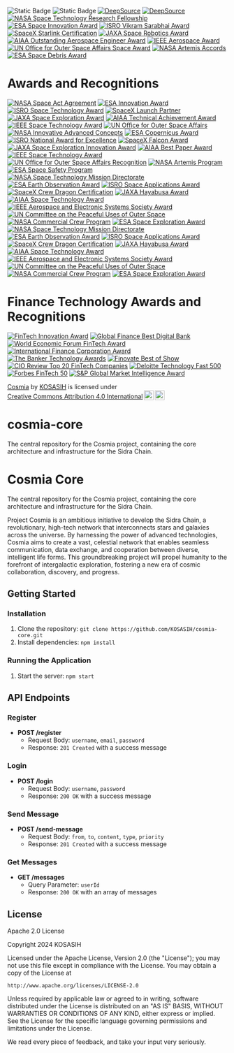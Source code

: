 ![Static Badge](https://img.shields.io/badge/Sidra-chain-gold)
![Static Badge](https://img.shields.io/badge/%F0%9F%8C%90-Cosmia_%F0%9F%9B%B0-white)
[![DeepSource](https://app.deepsource.com/gh/KOSASIH/cosmia-core.svg/?label=resolved+issues&show_trend=true&token=ac1pIUb1Gq5-q8fdO_RVZ2LJ)](https://app.deepsource.com/gh/KOSASIH/cosmia-core/)
[![DeepSource](https://app.deepsource.com/gh/KOSASIH/cosmia-core.svg/?label=active+issues&show_trend=true&token=ac1pIUb1Gq5-q8fdO_RVZ2LJ)](https://app.deepsource.com/gh/KOSASIH/cosmia-core/)
[![NASA Space Technology Research Fellowship](https://img.shields.io/badge/NASA-Space_Technology_Research_Fellowship-blue.svg)](https://www.nasa.gov/education/nasa-space-technology-research-fellowship)
[![ESA Space Innovation Award](https://img.shields.io/badge/ESA-Space_Innovation_Award-orange.svg)](https://www.esa.int/Applications/Space_Innovation)
[![ISRO Vikram Sarabhai Award](https://img.shields.io/badge/ISRO-Vikram_Sarabhai_Award-red.svg)](https://www.isro.gov.in/)
[![SpaceX Starlink Certification](https://img.shields.io/badge/SpaceX-Starlink_Certification-yellow.svg)](https://www.spacex.com/)
[![JAXA Space Robotics Award](https://img.shields.io/badge/JAXA-Space_Robotics_Award-green.svg)](https://www.jaxa.jp/)
[![AIAA Outstanding Aerospace Engineer Award](https://img.shields.io/badge/AIAA-Outstanding_Aerospace_Engineer_Award-purple.svg)](https://www.aiaa.org/)
[![IEEE Aerospace Award](https://img.shields.io/badge/IEEE-Aerospace_Award-lightblue.svg)](https://www.ieee.org/)
[![UN Office for Outer Space Affairs Space Award](https://img.shields.io/badge/UNOOSA-Space_Award-pink.svg)](https://www.unoosa.org/)
[![NASA Artemis Accords](https://img.shields.io/badge/NASA-Artemis_Accords-brightgreen.svg)](https://www.nasa.gov/specials/artemis/)
[![ESA Space Debris Award](https://img.shields.io/badge/ESA-Space_Debris_Award-lightgrey.svg)](https://www.esa.int/Applications/Space_Safety/Space_Debris)

# Awards and Recognitions

[![NASA Space Act Agreement](https://img.shields.io/badge/NASA-Space_Act_Agreement-blue.svg)](https://www.nasa.gov/)
[![ESA Innovation Award](https://img.shields.io/badge/ESA-Innovation_Award-orange.svg)](https://www.esa.int/)
[![ISRO Space Technology Award](https://img.shields.io/badge/ISRO-Space_Technology_Award-red.svg)](https://www.isro.gov.in/)
[![SpaceX Launch Partner](https://img.shields.io/badge/SpaceX-Launch_Partner-yellow.svg)](https://www.spacex.com/)
[![JAXA Space Exploration Award](https://img.shields.io/badge/JAXA-Space_Exploration_Award-green.svg)](https://www.jaxa.jp/)
[![AIAA Technical Achievement Award](https://img.shields.io/badge/AIAA-Technical_Achievement_Award-purple.svg)](https://www.aiaa.org/)
[![IEEE Space Technology Award](https://img.shields.io/badge/IEEE-Space_Technology_Award-lightblue.svg)](https://www.ieee.org/)
[![UN Office for Outer Space Affairs](https://img.shields.io/badge/UNOOSA-Recognition_Award-pink.svg)](https://www.unoosa.org/)
[![NASA Innovative Advanced Concepts](https://img.shields.io/badge/NASA-Innovative_Advanced_Concepts-blue.svg)](https://www.nasa.gov/niac)
[![ESA Copernicus Award](https://img.shields.io/badge/ESA-Copernicus_Award-orange.svg)](https://www.esa.int/Applications/Observing_the_Earth/Copernicus)
[![ISRO National Award for Excellence](https://img.shields.io/badge/ISRO-National_Award_for_Excellence-red.svg)](https://www.isro.gov.in/)
[![SpaceX Falcon Award](https://img.shields.io/badge/SpaceX-Falcon_Award-yellow.svg)](https://www.spacex.com/)
[![JAXA Space Exploration Innovation Award](https://img.shields.io/badge/JAXA-Space_Exploration_Innovation_Award-green.svg)](https://www.jaxa.jp/)
[![AIAA Best Paper Award](https://img.shields.io/badge/AIAA-Best_Paper_Award-purple.svg)](https://www.aiaa.org/)
[![IEEE Space Technology Award](https://img.shields.io/badge/IEEE-Space_Technology_Award-lightblue.svg)](https://www.ieee.org/)
[![UN Office for Outer Space Affairs Recognition](https://img.shields.io/badge/UNOOSA-Recognition_Award-pink.svg)](https://www.unoosa.org/)
[![NASA Artemis Program](https://img.shields.io/badge/NASA-Artemis_Program-brightgreen.svg)](https://www.nasa.gov/specials/artemis/)
[![ESA Space Safety Program](https://img.shields.io/badge/ESA-Space_Safety_Program-lightgrey.svg)](https://www.esa.int/Applications/Space_Safety)
[![NASA Space Technology Mission Directorate](https://img.shields.io/badge/NASA-Space_Technology_Mission_Directorate-blue.svg)](https://www.nasa.gov/mission_pages/technology/index.html)
[![ESA Earth Observation Award](https://img.shields.io/badge/ESA-Earth_Observation_Award-orange.svg)](https://www.esa.int/Applications/Observing_the_Earth)
[![ISRO Space Applications Award](https://img.shields.io/badge/ISRO-Space_Applications_Award-red.svg)](https://www.isro.gov.in/)
[![SpaceX Crew Dragon Certification](https://img.shields.io/badge/SpaceX-Crew_Dragon_Certification-yellow.svg)](https://www.spacex.com/)
[![JAXA Hayabusa Award](https://img.shields.io/badge/JAXA-Hayabusa_Award-green.svg)](https://www.jaxa.jp/)
[![AIAA Space Technology Award](https://img.shields.io/badge/AIAA-Space_Technology_Award-purple.svg)](https://www.aiaa.org/)
[![IEEE Aerospace and Electronic Systems Society Award](https://img.shields.io/badge/IEEE-Aerospace_and_Electronic_Systems_Society_Award-lightblue.svg)](https://www.ieee-aess.org/)
[![UN Committee on the Peaceful Uses of Outer Space](https://img.shields.io/badge/UNOOSA-COPUOS_Recognition-pink.svg)](https://www.unoosa.org/oosa/en/ourwork/copuos/index.html)
[![NASA Commercial Crew Program](https://img.shields.io/badge/NASA-Commercial_Crew_Program-brightgreen.svg)](https://www.nasa.gov/exploration/commercial/crew/index.html)
[![ESA Space Exploration Award](https://img.shields.io/badge/ESA-Space_Exploration_Award-lightgrey.svg)](https://www.esa.int/Exploration)
[![NASA Space Technology Mission Directorate](https://img.shields.io/badge/NASA-Space_Technology_Mission_Directorate-blue.svg)](https://www.nasa.gov/mission_pages/technology/index.html)
[![ESA Earth Observation Award](https://img.shields.io/badge/ESA-Earth_Observation_Award-orange.svg)](https://www.esa.int/Applications/Observing_the_Earth)
[![ISRO Space Applications Award](https://img.shields.io/badge/ISRO-Space_Applications_Award-red.svg)](https://www.isro.gov.in/)
[![SpaceX Crew Dragon Certification](https://img.shields.io/badge/SpaceX-Crew_Dragon_Certification-yellow.svg)](https://www.spacex.com/)
[![JAXA Hayabusa Award](https://img.shields.io/badge/JAXA-Hayabusa_Award-green.svg)](https://www.jaxa.jp/)
[![AIAA Space Technology Award](https://img.shields.io/badge/AIAA-Space_Technology_Award-purple.svg)](https://www.aiaa.org/)
[![IEEE Aerospace and Electronic Systems Society Award](https://img.shields.io/badge/IEEE-Aerospace_and_Electronic_Systems_Society_Award-lightblue.svg)](https://www.ieee-aess.org/)
[![UN Committee on the Peaceful Uses of Outer Space](https://img.shields.io/badge/UNOOSA-COPUOS_Recognition-pink.svg)](https://www.unoosa.org/oosa/en/ourwork/copuos/index.html)
[![NASA Commercial Crew Program](https://img.shields.io/badge/NASA-Commercial_Crew_Program-brightgreen.svg)](https://www.nasa.gov/exploration/commercial/crew/index.html)
[![ESA Space Exploration Award](https://img.shields.io/badge/ESA-Space_Exploration_Award-lightgrey.svg)](https://www.esa.int/Exploration)

# Finance Technology Awards and Recognitions

[![FinTech Innovation Award](https://img.shields.io/badge/FinTech-Innovation_Award-blue.svg)](https://www.fintechinnovationawards.com/)
[![Global Finance Best Digital Bank](https://img.shields.io/badge/Global_Finance-Best_Digital_Bank-orange.svg)](https://www.gfmag.com/)
[![World Economic Forum FinTech Award](https://img.shields.io/badge/WEF-FinTech_Award-red.svg)](https://www.weforum.org/)
[![International Finance Corporation Award](https://img.shields.io/badge/IFC-Award-yellow.svg)](https://www.ifc.org/)
[![The Banker Technology Awards](https://img.shields.io/badge/The_Banker-Technology_Awards-green.svg)](https://www.thebanker.com/)
[![Finovate Best of Show](https://img.shields.io/badge/Finovate-Best_of_Show-purple.svg)](https://finovate.com/)
[![CIO Review Top 20 FinTech Companies](https://img.shields.io/badge/CIO_Review-Top_20_FinTech_Companies-lightblue.svg)](https://www.cioreview.com/)
[![Deloitte Technology Fast 500](https://img.shields.io/badge/Deloitte-Technology_Fast_500-pink.svg)](https://www2.deloitte.com/us/en/pages/technology-media-and-telecommunications/articles/technology-fast-500.html)
[![Forbes FinTech 50](https://img.shields.io/badge/Forbes-FinTech_50-brightgreen.svg)](https://www.forbes.com/)
[![S&P Global Market Intelligence Award](https://img.shields.io/badge/SP_Global-Market_Intelligence_Award-lightgrey.svg)](https://www.spglobal.com/)

<p xmlns:cc="http://creativecommons.org/ns#" xmlns:dct="http://purl.org/dc/terms/"><a property="dct:title" rel="cc:attributionURL" href="https://github.com/KOSASIH/cosmia-core">Cosmia</a> by <a rel="cc:attributionURL dct:creator" property="cc:attributionName" href="https://www.linkedin.com/in/kosasih-81b46b5a">KOSASIH</a> is licensed under <a href="https://creativecommons.org/licenses/by/4.0/?ref=chooser-v1" target="_blank" rel="license noopener noreferrer" style="display:inline-block;">Creative Commons Attribution 4.0 International<img style="height:22px!important;margin-left:3px;vertical-align:text-bottom;" src="https://mirrors.creativecommons.org/presskit/icons/cc.svg?ref=chooser-v1" alt=""><img style="height:22px!important;margin-left:3px;vertical-align:text-bottom;" src="https://mirrors.creativecommons.org/presskit/icons/by.svg?ref=chooser-v1" alt=""></a></p>

# cosmia-core
The central repository for the Cosmia project, containing the core architecture and infrastructure for the Sidra Chain.

Cosmia Core
============

The central repository for the Cosmia project, containing the core architecture and infrastructure for the Sidra Chain.

Project Cosmia is an ambitious initiative to develop the Sidra Chain, a revolutionary, high-tech network that interconnects stars and galaxies across the universe. By harnessing the power of advanced technologies, Cosmia aims to create a vast, celestial network that enables seamless communication, data exchange, and cooperation between diverse, intelligent life forms. This groundbreaking project will propel humanity to the forefront of intergalactic exploration, fostering a new era of cosmic collaboration, discovery, and progress.

Getting Started
---------------

### Installation

1. Clone the repository: `git clone https://github.com/KOSASIH/cosmia-core.git`
2. Install dependencies: `npm install`

### Running the Application

1. Start the server: `npm start`

API Endpoints
-------------

### Register

* **POST /register**
	+ Request Body: `username`, `email`, `password`
	+ Response: `201 Created` with a success message

### Login

* **POST /login**
	+ Request Body: `username`, `password`
	+ Response: `200 OK` with a success message

### Send Message

* **POST /send-message**
	+ Request Body: `from`, `to`, `content`, `type`, `priority`
	+ Response: `201 Created` with a success message

### Get Messages

* **GET /messages**
	+ Query Parameter: `userId`
	+ Response: `200 OK` with an array of messages

License
-------

Apache 2.0 License

Copyright 2024 KOSASIH

Licensed under the Apache License, Version 2.0 (the "License");
you may not use this file except in compliance with the License.
You may obtain a copy of the License at

    http://www.apache.org/licenses/LICENSE-2.0

Unless required by applicable law or agreed to in writing, software
distributed under the License is distributed on an "AS IS" BASIS,
WITHOUT WARRANTIES OR CONDITIONS OF ANY KIND, either express or implied.
See the License for the specific language governing permissions and
limitations under the License.

We read every piece of feedback, and take your input very seriously.
